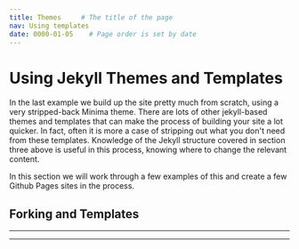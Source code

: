 ```yaml
---
title: Themes     # The title of the page
nav: Using templates
date: 0000-01-05    # Page order is set by date
---
```


# Using Jekyll Themes and Templates

In the last example we build up the site pretty much from scratch, using a very stripped-back Minima theme. There are lots of other jekyll-based themes and templates that can make the process of building your site a lot quicker. In fact, often it is more a case of stripping out what you don't need from these templates. Knowledge of the Jekyll structure covered in section three above is useful in this process, knowing where to change the relevant content.

In this section we will work through a few examples of this and create a few Github Pages sites in the process.

## Forking and Templates






----------------------


----------------

